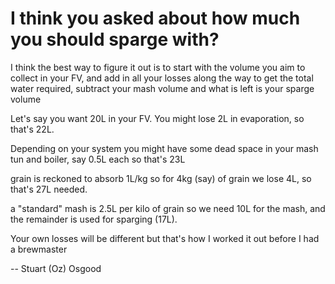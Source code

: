 # I think you asked about how much you should sparge with?

I think the best way to figure it out is to start with the volume you aim to collect in your FV, and add in all your losses along the way to get the total water required, subtract your mash volume and what is left is your sparge volume

Let's say you want 20L in your FV. You might lose 2L in evaporation, so that's 22L.

Depending on your system you might have some dead space in your mash tun and boiler, say 0.5L each so that's 23L

grain is reckoned to absorb 1L/kg so for 4kg (say) of grain we lose 4L, so that's 27L needed.

a "standard" mash is 2.5L per kilo of grain so we need 10L for the mash, and the remainder is used for sparging (17L). 

Your own losses will be different but that's how I worked it out before I had a brewmaster

-- Stuart (Oz) Osgood